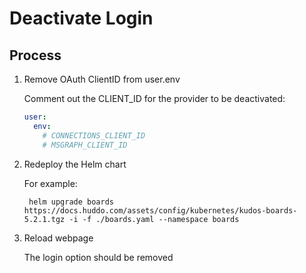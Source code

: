 # Deactivate Login

## Process

1. Remove OAuth ClientID from user.env

    Comment out the CLIENT_ID for the provider to be deactivated:

    ```yaml
    user:
      env:
        # CONNECTIONS_CLIENT_ID
        # MSGRAPH_CLIENT_ID
    ```

1. Redeploy the Helm chart

    For example:

        helm upgrade boards https://docs.huddo.com/assets/config/kubernetes/kudos-boards-5.2.1.tgz -i -f ./boards.yaml --namespace boards

1. Reload webpage

    The login option should be removed